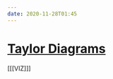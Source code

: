 ```yaml
---
date: 2020-11-28T01:45
---
```


# [Taylor Diagrams](https://stackoverflow.com/questions/45218139/taylor-diagrams-in-r)

[[[VIZ]]]